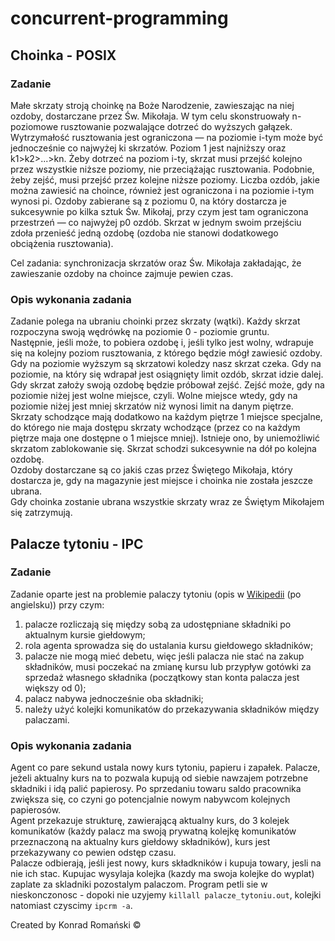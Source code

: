 # concurrent-programming
## Choinka - POSIX

### Zadanie
Małe skrzaty stroją choinkę na Boże Narodzenie, zawieszając na niej ozdoby, dostarczane przez Św. Mikołaja. W tym celu skonstruowały n-poziomowe rusztowanie pozwalające dotrzeć do wyższych gałązek. Wytrzymałość rusztowania jest ograniczona — na poziomie i-tym może być jednocześnie co najwyżej ki skrzatów. Poziom 1 jest najniższy oraz k1>k2>...>kn. Żeby dotrzeć na poziom i-ty, skrzat musi przejść kolejno przez wszystkie niższe poziomy, nie przeciążając rusztowania. Podobnie, żeby zejść, musi przejść przez kolejne niższe poziomy. Liczba ozdób, jakie można zawiesić na choince, również jest ograniczona i na poziomie i-tym wynosi pi. Ozdoby zabierane są z poziomu 0, na który dostarcza je sukcesywnie po kilka sztuk Św. Mikołaj, przy czym jest tam ograniczona przestrzeń — co najwyżej p0 ozdób. Skrzat w jednym swoim przejściu zdoła przenieść jedną ozdobę (ozdoba nie stanowi dodatkowego obciążenia rusztowania).

Cel zadania: synchronizacja skrzatów oraz Św. Mikołaja zakładając, że zawieszanie ozdoby na choince zajmuje pewien czas.
### Opis wykonania zadania

Zadanie polega na ubraniu choinki przez skrzaty (wątki). Każdy skrzat rozpoczyna swoją wędrówkę na poziomie 0 - poziomie gruntu.  
Następnie, jeśli może, to pobiera ozdobę i, jeśli tylko jest wolny, wdrapuje się na kolejny poziom rusztowania, z którego będzie mógł zawiesić ozdoby. Gdy na poziomie wyższym są skrzatowi koledzy nasz skrzat czeka. Gdy na poziomie, na który się wdrapał jest osiągnięty limit ozdób, skrzat idzie dalej.  
Gdy skrzat założy swoją ozdobę będzie próbował zejść. Zejść może, gdy na poziomie niżej jest wolne miejsce, czyli. Wolne miejsce wtedy, gdy na poziomie niżej jest mniej skrzatów niż wynosi limit na danym piętrze. Skrzaty schodzące mają dodatkowo na każdym piętrze 1 miejsce specjalne, do którego nie maja dostępu skrzaty wchodzące (przez co na każdym piętrze maja one dostępne o 1 miejsce mniej). Istnieje ono, by uniemożliwić skrzatom zablokowanie się. Skrzat schodzi sukcesywnie na dół po kolejna ozdobę.  
Ozdoby dostarczane są co jakiś czas przez Świętego Mikołaja, który dostarcza je, gdy na magazynie jest miejsce i choinka nie została jeszcze ubrana.  
Gdy choinka zostanie ubrana wszystkie skrzaty wraz ze Świętym Mikołajem się zatrzymują.


## Palacze tytoniu - IPC

### Zadanie
Zadanie oparte jest na problemie palaczy tytoniu (opis w [Wikipedii](https://en.wikipedia.org/wiki/Cigarette_smokers_problem) (po angielsku)) przy czym:

1. palacze rozliczają się między sobą za udostępniane składniki po aktualnym kursie giełdowym;
2. rola agenta sprowadza się do ustalania kursu giełdowego składników;
3. palacze nie mogą mieć debetu, więc jeśli palacza nie stać na zakup składników, musi poczekać na zmianę kursu lub przypływ gotówki za sprzedaż własnego składnika (początkowy stan konta palacza jest większy od 0);
4. palacz nabywa jednocześnie oba składniki;
5. należy użyć kolejki komunikatów do przekazywania składników między palaczami.

### Opis wykonania zadania

Agent co pare sekund ustala nowy kurs tytoniu, papieru i zapałek. Palacze, jeżeli aktualny kurs na to pozwala kupują od siebie nawzajem potrzebne składniki i idą palić papierosy. Po sprzedaniu towaru saldo pracownika zwiększa się, co czyni go potencjalnie nowym nabywcom kolejnych papierosów.  
Agent przekazuje strukturę, zawierającą aktualny kurs, do 3 kolejek komunikatów (każdy palacz ma swoją prywatną kolejkę komunikatów przeznaczoną na aktualny kurs giełdowy składników), kurs jest przekazywany co pewien odstęp czasu.  
Palacze odbierają, jeśli jest nowy, kurs składkników i kupuja towary, jesli na nie ich stac. Kupujac wysylaja kolejka (kazdy ma swoja kolejke do wyplat) zaplate za skladniki pozostalym palaczom.
Program petli sie w nieskonczonosc - dopoki nie uzyjemy `killall palacze_tytoniu.out`, kolejki natomiast czyscimy `ipcrm -a`.

Created by Konrad Romański ©
